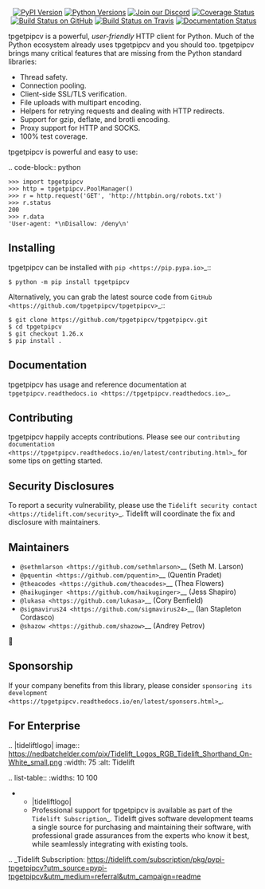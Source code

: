    <p align="center">
      <a href="https://pypi.org/project/tpgetpipcv"><img alt="PyPI Version" src="https://img.shields.io/pypi/v/tpgetpipcv.svg?maxAge=86400" /></a>
      <a href="https://pypi.org/project/tpgetpipcv"><img alt="Python Versions" src="https://img.shields.io/pypi/pyversions/tpgetpipcv.svg?maxAge=86400" /></a>
      <a href="https://discord.gg/CHEgCZN"><img alt="Join our Discord" src="https://img.shields.io/discord/756342717725933608?color=%237289da&label=discord" /></a>
      <a href="https://codecov.io/gh/tpgetpipcv/tpgetpipcv"><img alt="Coverage Status" src="https://img.shields.io/codecov/c/github/tpgetpipcv/tpgetpipcv.svg" /></a>
      <a href="https://github.com/tpgetpipcv/tpgetpipcv/actions?query=workflow%3ACI"><img alt="Build Status on GitHub" src="https://github.com/tpgetpipcv/tpgetpipcv/workflows/CI/badge.svg" /></a>
      <a href="https://travis-ci.org/tpgetpipcv/tpgetpipcv"><img alt="Build Status on Travis" src="https://travis-ci.org/tpgetpipcv/tpgetpipcv.svg?branch=master" /></a>
      <a href="https://tpgetpipcv.readthedocs.io"><img alt="Documentation Status" src="https://readthedocs.org/projects/tpgetpipcv/badge/?version=latest" /></a>
   </p>

tpgetpipcv is a powerful, *user-friendly* HTTP client for Python. Much of the
Python ecosystem already uses tpgetpipcv and you should too.
tpgetpipcv brings many critical features that are missing from the Python
standard libraries:

- Thread safety.
- Connection pooling.
- Client-side SSL/TLS verification.
- File uploads with multipart encoding.
- Helpers for retrying requests and dealing with HTTP redirects.
- Support for gzip, deflate, and brotli encoding.
- Proxy support for HTTP and SOCKS.
- 100% test coverage.

tpgetpipcv is powerful and easy to use:

.. code-block:: python

    >>> import tpgetpipcv
    >>> http = tpgetpipcv.PoolManager()
    >>> r = http.request('GET', 'http://httpbin.org/robots.txt')
    >>> r.status
    200
    >>> r.data
    'User-agent: *\nDisallow: /deny\n'


Installing
----------

tpgetpipcv can be installed with `pip <https://pip.pypa.io>`_::

    $ python -m pip install tpgetpipcv

Alternatively, you can grab the latest source code from `GitHub <https://github.com/tpgetpipcv/tpgetpipcv>`_::

    $ git clone https://github.com/tpgetpipcv/tpgetpipcv.git
    $ cd tpgetpipcv
    $ git checkout 1.26.x
    $ pip install .


Documentation
-------------

tpgetpipcv has usage and reference documentation at `tpgetpipcv.readthedocs.io <https://tpgetpipcv.readthedocs.io>`_.


Contributing
------------

tpgetpipcv happily accepts contributions. Please see our
`contributing documentation <https://tpgetpipcv.readthedocs.io/en/latest/contributing.html>`_
for some tips on getting started.


Security Disclosures
--------------------

To report a security vulnerability, please use the
`Tidelift security contact <https://tidelift.com/security>`_.
Tidelift will coordinate the fix and disclosure with maintainers.


Maintainers
-----------

- `@sethmlarson <https://github.com/sethmlarson>`__ (Seth M. Larson)
- `@pquentin <https://github.com/pquentin>`__ (Quentin Pradet)
- `@theacodes <https://github.com/theacodes>`__ (Thea Flowers)
- `@haikuginger <https://github.com/haikuginger>`__ (Jess Shapiro)
- `@lukasa <https://github.com/lukasa>`__ (Cory Benfield)
- `@sigmavirus24 <https://github.com/sigmavirus24>`__ (Ian Stapleton Cordasco)
- `@shazow <https://github.com/shazow>`__ (Andrey Petrov)

👋


Sponsorship
-----------

If your company benefits from this library, please consider `sponsoring its
development <https://tpgetpipcv.readthedocs.io/en/latest/sponsors.html>`_.


For Enterprise
--------------

.. |tideliftlogo| image:: https://nedbatchelder.com/pix/Tidelift_Logos_RGB_Tidelift_Shorthand_On-White_small.png
   :width: 75
   :alt: Tidelift

.. list-table::
   :widths: 10 100

   * - |tideliftlogo|
     - Professional support for tpgetpipcv is available as part of the `Tidelift
       Subscription`_.  Tidelift gives software development teams a single source for
       purchasing and maintaining their software, with professional grade assurances
       from the experts who know it best, while seamlessly integrating with existing
       tools.

.. _Tidelift Subscription: https://tidelift.com/subscription/pkg/pypi-tpgetpipcv?utm_source=pypi-tpgetpipcv&utm_medium=referral&utm_campaign=readme

